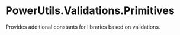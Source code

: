 # PowerUtils.Validations.Primitives
Provides additional constants for libraries based on validations.
